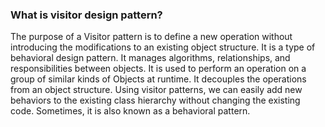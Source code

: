### What is visitor design pattern?
The purpose of a Visitor pattern is to define a new operation without introducing the modifications to an existing object structure. It is a type of behavioral design pattern. It manages algorithms, relationships, and responsibilities between objects. It is used to perform an operation on a group of similar kinds of Objects at runtime. It decouples the operations from an object structure. Using visitor patterns, we can easily add new behaviors to the existing class hierarchy without changing the existing code. Sometimes, it is also known as a behavioral pattern.

